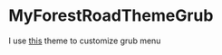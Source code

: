 # MyForestRoadThemeGrub

I use [this](https://www.gnome-look.org/p/1482847) theme to customize grub menu

